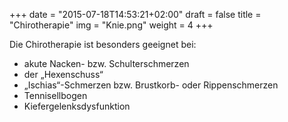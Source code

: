 +++
date = "2015-07-18T14:53:21+02:00"
draft = false
title = "Chirotherapie"
img = "Knie.png"
weight = 4
+++

Die Chirotherapie ist besonders geeignet bei:

* akute Nacken- bzw. Schulterschmerzen
* der „Hexenschuss“
* „Ischias“-Schmerzen bzw. Brustkorb- oder Rippenschmerzen
* Tennisellbogen
* Kiefergelenksdysfunktion
